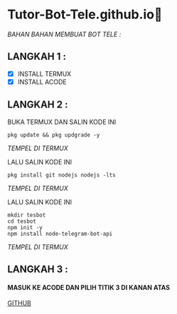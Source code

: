 # Tutor-Bot-Tele.github.io🐉

_BAHAN BAHAN MEMBUAT BOT TELE :_

## LANGKAH 1 :
- [x] INSTALL TERMUX
- [x] INSTALL ACODE

## LANGKAH 2 :

BUKA TERMUX DAN SALIN KODE INI

```
pkg update && pkg updgrade -y
```
_TEMPEL DI TERMUX_

LALU SALIN KODE INI

```
pkg install git nodejs nodejs -lts
```
_TEMPEL DI TERMUX_

LALU SALIN KODE INI

```
mkdir tesbot
cd tesbot
npm init -y
npm install node-telegram-bot-api
```
_TEMPEL DI TERMUX_

## LANGKAH 3 :

#### MASUK KE ACODE DAN PILIH TITIK 3 DI KANAN ATAS

<a href="https://github.com/kenz-developer">GITHUB</a>
